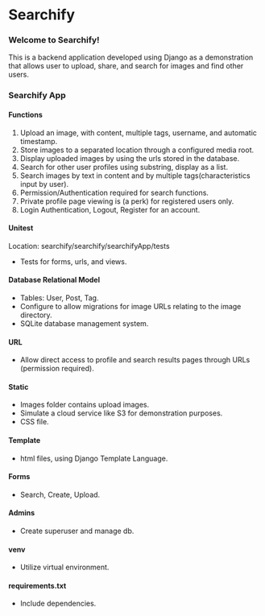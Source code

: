 # Searchify  

### Welcome to Searchify!  

This is a backend application developed using Django as a demonstration that allows user to upload, share, and search for images and find other users.    

### Searchify App  

#### Functions  
1. Upload an image, with content, multiple tags, username, and automatic timestamp.  
2. Store images to a separated location through a configured media root.
3. Display uploaded images by using the urls stored in the database.    
4. Search for other user profiles using substring, display as a list.  
5. Search images by text in content and by multiple tags(characteristics input by user).  
6. Permission/Authentication required for search functions.  
7. Private profile page viewing is (a perk) for registered users only.   
8. Login Authentication, Logout, Register for an account.  

#### Unitest  
Location: searchify/searchify/searchifyApp/tests    
- Tests for forms, urls, and views.  

#### Database Relational Model  
- Tables: User, Post, Tag.  
- Configure to allow migrations for image URLs relating to the image directory.  
- SQLite database management system.  

#### URL  
- Allow direct access to profile and search results pages through URLs (permission required). 

#### Static  
- Images folder contains upload images. 
- Simulate a cloud service like S3 for demonstration purposes.  
- CSS file.  

#### Template  
- html files, using Django Template Language.  

#### Forms  
- Search, Create, Upload.  

#### Admins  
- Create superuser and manage db.  

#### venv  
- Utilize virtual environment.  

#### requirements.txt  
- Include dependencies.  
